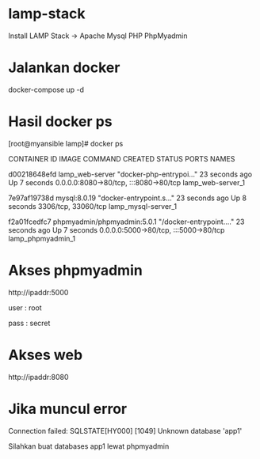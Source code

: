 # lamp-stack
Install LAMP Stack -> Apache Mysql PHP PhpMyadmin
# Jalankan docker
docker-compose up -d
# Hasil docker ps
[root@myansible lamp]# docker ps

CONTAINER ID   IMAGE                         COMMAND                  CREATED          STATUS         PORTS                                   NAMES

d00218648efd   lamp_web-server               "docker-php-entrypoi…"   23 seconds ago   Up 7 seconds   0.0.0.0:8080->80/tcp, :::8080->80/tcp   lamp_web-server_1

7e97af19738d   mysql:8.0.19                  "docker-entrypoint.s…"   23 seconds ago   Up 8 seconds   3306/tcp, 33060/tcp                     lamp_mysql-server_1

f2a01fcedfc7   phpmyadmin/phpmyadmin:5.0.1   "/docker-entrypoint.…"   23 seconds ago   Up 7 seconds   0.0.0.0:5000->80/tcp, :::5000->80/tcp   lamp_phpmyadmin_1
# Akses phpmyadmin
http://ipaddr:5000

user : root

pass :  secret
# Akses web
http://ipaddr:8080

# Jika muncul error
Connection failed: SQLSTATE[HY000] [1049] Unknown database 'app1'

Silahkan buat databases app1 lewat phpmyadmin

